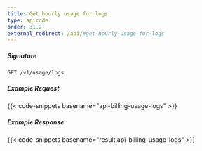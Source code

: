 ```yaml
---
title: Get hourly usage for logs
type: apicode
order: 31.2
external_redirect: /api/#get-hourly-usage-for-logs
---
```


##### Signature
`GET /v1/usage/logs`
##### Example Request
{{< code-snippets basename="api-billing-usage-logs" >}}
##### Example Response
{{< code-snippets basename="result.api-billing-usage-logs" >}}
